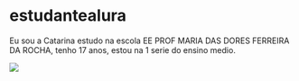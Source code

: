 # estudantealura
Eu sou a Catarina estudo na escola EE PROF MARIA DAS DORES FERREIRA DA ROCHA, tenho 17 anos, estou na 1 serie do ensino medio.

![](https://i.pinimg.com/originals/3a/d8/25/3ad825fa000c3a6c7037e981472d4b1a.gif)
